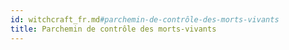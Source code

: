 ```yaml
---
id: witchcraft_fr.md#parchemin-de-contrôle-des-morts-vivants
title: Parchemin de contrôle des morts-vivants
---
```


